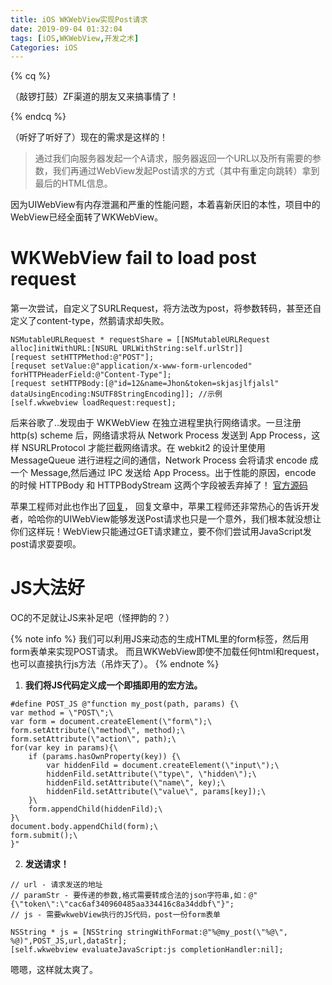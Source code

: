 ```yaml
---
title: iOS WKWebView实现Post请求
date: 2019-09-04 01:32:04
tags: [iOS,WKWebView,开发之术]
Categories: iOS
---
```


{% cq %}

（敲锣打鼓）ZF渠道的朋友又来搞事情了！

{% endcq %}

<!-- more -->


（听好了听好了）现在的需求是这样的！

> 通过我们向服务器发起一个A请求，服务器返回一个URL以及所有需要的参数，我们再通过WebView发起Post请求的方式（其中有重定向跳转）拿到最后的HTML信息。

因为UIWebView有内存泄漏和严重的性能问题，本着喜新厌旧的本性，项目中的WebView已经全面转了WKWebView。


# WKWebView fail to load post request

第一次尝试，自定义了SURLRequest，将方法改为post，将参数转码，甚至还自定义了content-type，然鹅请求却失败。

```objc
NSMutableURLRequest * requestShare = [[NSMutableURLRequest alloc]initWithURL:[NSURL URLWithString:self.urlStr]] 
[request setHTTPMethod:@"POST"];
[requset setValue:@"application/x-www-form-urlencoded" forHTTPHeaderField:@"Content-Type"];
[request setHTTPBody:[@"id=12&name=Jhon&token=skjasjlfjalsl" dataUsingEncoding:NSUTF8StringEncoding]]; //示例
[self.wkwebview loadRequest:request];
```


后来谷歌了..发现由于 WKWebView 在独立进程里执行网络请求。一旦注册 http(s) scheme 后，网络请求将从 Network Process 发送到 App Process，这样 NSURLProtocol 才能拦截网络请求。在 webkit2 的设计里使用 MessageQueue 进行进程之间的通信，Network Process 会将请求 encode 成一个 Message,然后通过 IPC 发送给 App Process。出于性能的原因，encode 的时候 HTTPBody 和 HTTPBodyStream 这两个字段被丢弃掉了！
[官方源码](https://github.com/WebKit/webkit/blob/fe39539b83d28751e86077b173abd5b7872ce3f9/Source/WebKit2/Shared/mac/WebCoreArgumentCodersMac.mm#L61-L88)

苹果工程师对此也作出了[回复](https://forums.developer.apple.com/thread/18952)，
回复文章中，苹果工程师还非常热心的告诉开发者，哈哈你的UIWebView能够发送Post请求也只是一个意外，我们根本就没想让你们这样玩！WebView只能通过GET请求建立，要不你们尝试用JavaScript发post请求耍耍呗。


# JS大法好

OC的不足就让JS来补足吧（怪押韵的？）

{% note info %}
我们可以利用JS来动态的生成HTML里的form标签，然后用form表单来实现POST请求。
而且WKWebView即使不加载任何html和request，也可以直接执行js方法（吊炸天了）。
{% endnote %}

1. **我们将JS代码定义成一个即插即用的宏方法。**

```objc
#define POST_JS @"function my_post(path, params) {\
var method = \"POST\";\
var form = document.createElement(\"form\");\
form.setAttribute(\"method\", method);\
form.setAttribute(\"action\", path);\
for(var key in params){\
    if (params.hasOwnProperty(key)) {\
        var hiddenFild = document.createElement(\"input\");\
        hiddenFild.setAttribute(\"type\", \"hidden\");\
        hiddenFild.setAttribute(\"name\", key);\
        hiddenFild.setAttribute(\"value\", params[key]);\
    }\
    form.appendChild(hiddenFild);\
}\
document.body.appendChild(form);\
form.submit();\
}"
```

2. **发送请求！**

```objc
// url - 请求发送的地址
// paramStr - 要传递的参数,格式需要转成合法的json字符串,如：@"{\"token\":\"cac6af340960485aa334416c8a34ddbf\"}";
// js - 需要wkwebView执行的JS代码，post一份form表单

NSString * js = [NSString stringWithFormat:@"%@my_post(\"%@\", %@)",POST_JS,url,dataStr];
[self.wkwebview evaluateJavaScript:js completionHandler:nil];
```

嗯嗯，这样就太爽了。